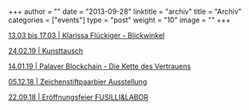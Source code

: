 +++
author = ""
date = "2013-09-28"
linktitle = "archiv"
title = "Archiv"
categories = ["events"]
type = "post"
weight = "10"
image = ""
+++

<a href="http://atelierfusilli.ch/post/blickwinkel/">13.03 bis 17.03 | Klarissa Flückiger - Blickwinkel </a>

<a href="http://atelierfusilli.ch/post/kunsttausch/"> 24.02.19 | Kunsttausch </a>

<a href="http://www.atelierfusilli.ch/post/palaver-blockchain---die-kette-des-vertrauens/">14.01.19 | Palaver Blockchain - Die Kette des Vertrauens </a>

<a href="http://atelierfusilli.ch/post/zeichenstiftpaarbier-ausstellung-am-05.12.18/">05.12.18 | Zeichenstiftpaarbier Ausstellung</a> 

<a href="http://www.atelierfusilli.ch/post/fusilli-er%C3%B6ffnungsfeier/">22.09.18 | Eröffnungsfeier FUSILLI&LABOR</a>
